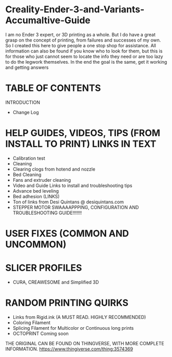 # Creality-Ender-3-and-Variants-Accumaltive-Guide
I am no Ender 3 expert, or 3D printing as a whole. But I do have a great grasp on the concept of printing, from failures and successes of my own. So I created this here to give people a one stop shop for assistance. All information can also be found if you know who to look for them, but this is for those who just cannot seem to locate the info they need or are too lazy to do the legwork themselves. In the end the goal is the same, get it working and getting answers
# TABLE OF CONTENTS

INTRODUCTION
- Change Log

# HELP GUIDES, VIDEOS, TIPS (FROM INSTALL TO PRINT) LINKS IN TEXT 
- Calibration test
- Cleaning
- Clearing clogs from hotend and nozzle
- Bed Cleaning
- Fans and extruder cleaning
- Video and Guide Links to install and troubleshooting tips
- Advance bed leveling
- Bed adhesion (LINKS)
- Ton of links from Desi Quintans @ desiquintans.com
- STEPPER MOTOR SWAAAAPPPING, CONFIGURATION AND TROUBLESHOOTING GUIDE!!!!!!!

# USER FIXES (COMMON AND UNCOMMON)

# SLICER PROFILES
- CURA, CREAWESOME and Simplified 3D

# RANDOM PRINTING QUIRKS
- Links from Rigid.ink (A MUST READ. HIGHLY RECOMMENDED)
- Coloring Filament
- Splicing Filament for Multicolor or Continuous long prints
- OCTOPRINT Coming soon

THE ORIGINAL CAN BE FOUND ON THINGVERSE, WITH MORE COMPLETE INFORMATION. https://www.thingiverse.com/thing:3574369

